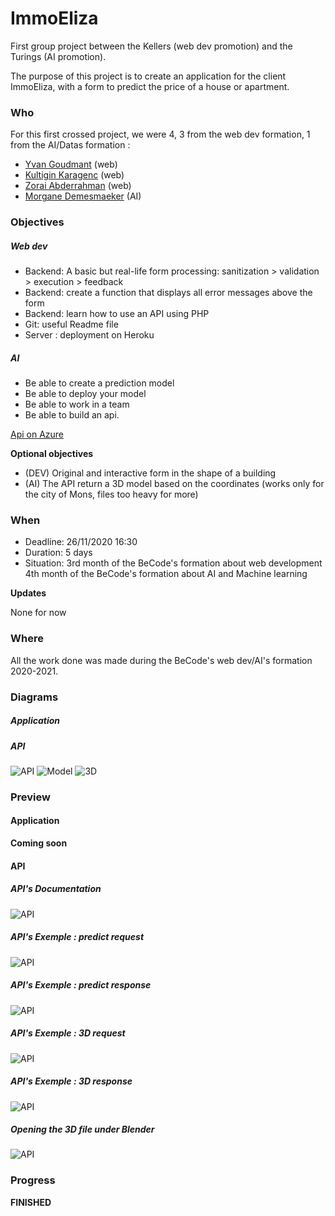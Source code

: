 # ImmoEliza
First group project between the Kellers (web dev promotion) and the Turings (AI promotion).

The purpose of this project is to create an application for the client ImmoEliza, with a form to predict the price of a house or apartment.


### Who
For this first crossed project, we were 4, 3 from the web dev formation, 1 from the AI/Datas formation :
- [Yvan Goudmant](https://github.com/Goudmant) (web)
- [Kultigin Karagenc](https://github.com/Kultik) (web)
- [Zorai Abderrahman](https://github.com/Abderzorai) (web)
- [Morgane Demesmaeker](https://github.com/Demesmaeker) (AI)


### Objectives
##### Web dev
- Backend: A basic but real-life form processing: sanitization > validation > execution > feedback
- Backend: create a function that displays all error messages above the form
- Backend: learn how to use an API using PHP
- Git: useful Readme file
- Server : deployment on Heroku

##### AI
- Be able to create a prediction model
- Be able to deploy your model
- Be able to work in a team
- Be able to build an api.

[Api on Azure](http://api.immoeliza.ml/)

**Optional objectives**

- (DEV) Original and interactive form in the shape of a building
- (AI) The API return a 3D model based on the coordinates (works only for the city of Mons, files too heavy for more)


### When
- Deadline: 26/11/2020 16:30
- Duration: 5 days
- Situation:
            3rd month of the BeCode's formation about web development
            4th month of the BeCode's formation about AI and Machine learning

**Updates**

None for now


### Where
All the work done was made during the BeCode's web dev/AI's formation 2020-2021.


### Diagrams
##### Application


##### API
![API](https://github.com/Goudmant/ImmoEliza/blob/main/Schemas/API_Diagram.svg)
![Model](https://github.com/Goudmant/ImmoEliza/blob/main/Schemas/Prediction%20Diagram.svg)
![3D](https://github.com/Goudmant/ImmoEliza/blob/main/Schemas/3D%20Diagram.svg)


### Preview

#### Application
**Coming soon**


#### API

##### API's Documentation
![API](https://github.com/Goudmant/ImmoEliza/blob/main/Preview/API_documentation.png)

##### API's Exemple : predict request
![API](https://github.com/Goudmant/ImmoEliza/blob/main/Preview/predict_request.png)

##### API's Exemple : predict response
![API](https://github.com/Goudmant/ImmoEliza/blob/main/Preview/predict_response.png)

##### API's Exemple : 3D request
![API](https://github.com/Goudmant/ImmoEliza/blob/main/Preview/3D_request.png)

##### API's Exemple : 3D response
![API](https://github.com/Goudmant/ImmoEliza/blob/main/Preview/3D_response.png)

##### Opening the 3D file under Blender
![API](https://github.com/Goudmant/ImmoEliza/blob/main/Preview/3D_open_in_blender.png)



### Progress
**FINISHED**
